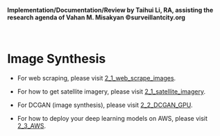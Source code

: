 **Implementation/Documentation/Review by Taihui Li, RA, assisting the research agenda of Vahan M. Misakyan ©surveillantcity.org**

&nbsp;
&nbsp;

# Image Synthesis

* For web scraping, please visit [2_1_web_scrape_images](https://github.com/projectanthropos/surveillantcity/tree/master/002_DCGAN_sattelite_imagery_synthesis/2_1_satellite_imagery).

* For how to get satellite imagery, please visit [2_1_satellite_imagery](https://github.com/projectanthropos/surveillantcity/tree/master/002_DCGAN_sattelite_imagery_synthesis/2_1_web_scrape_images).

* For DCGAN (image synthesis), please visit [2_2_DCGAN_GPU](https://github.com/projectanthropos/surveillantcity/tree/master/002_DCGAN_sattelite_imagery_synthesis/2_2_DCGAN_GPU).

* For how to deploy your deep learning models on AWS, please visit [2_3_AWS](https://github.com/projectanthropos/surveillantcity/tree/master/002_DCGAN_sattelite_imagery_synthesis/2_3_AWS).







